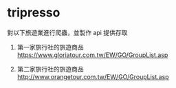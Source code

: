 # tripresso

對以下旅遊業進行爬蟲，並製作 api 提供存取

1. 第一家旅行社的旅遊商品
https://www.gloriatour.com.tw/EW/GO/GroupList.asp

2. 第二家旅行社的旅遊商品
http://www.orangetour.com.tw/EW/GO/GroupList.asp





